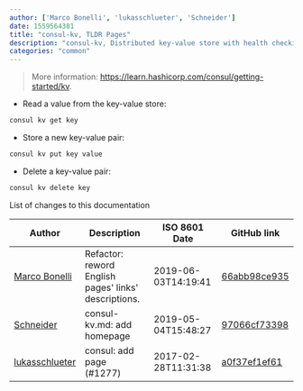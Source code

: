 ```yaml
---
author: ['Marco Bonelli', 'lukasschlueter', 'Schneider']
date: 1559564381
title: "consul-kv, TLDR Pages"
description: "consul-kv, Distributed key-value store with health checking and service discovery."
categories: "common"
---
```

> More information: <https://learn.hashicorp.com/consul/getting-started/kv>.

- Read a value from the key-value store:

```bash
consul kv get key
```

- Store a new key-value pair:

```bash
consul kv put key value
```

- Delete a key-value pair:

```bash
consul kv delete key
```
List of changes to this documentation


Author | Description | ISO 8601 Date | GitHub link
------|-----|-----|-----
[Marco Bonelli](mailto:marco@mebeim.net) | Refactor: reword English pages' links' descriptions. | 2019-06-03T14:19:41 | [66abb98ce935](https://github.com/tldr-pages/tldr/commit/66abb98ce935c0f4516bf30c4d6da72180d5a3ab)
[Schneider](mailto:lucas.schneider@sap.com) | consul-kv.md: add homepage | 2019-05-04T15:48:27 | [97066cf73398](https://github.com/tldr-pages/tldr/commit/97066cf73398a21f140e7daea124e0bb48c79b15)
[lukasschlueter](mailto:lukasschlueter@users.noreply.github.com) | consul: add page (#1277) | 2017-02-28T11:31:38 | [a0f37ef1ef61](https://github.com/tldr-pages/tldr/commit/a0f37ef1ef6148fff946edaf436a1a2e8161f75e)

